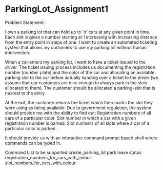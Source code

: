 # ParkingLot_Assignment1
Problem Statement: 

I own a parking lot that can hold up to 'n' cars at any given point in time. Each slot is given a number starting at 1 increasing with increasing distance from the entry point in steps of one. I want to create an automated ticketing system that allows my customers to use my parking lot without human intervention. 

When a car enters my parking lot, I want to have a ticket issued to the driver. The ticket issuing process includes us documenting the registration number (number plate) and the color of the car and allocating an available parking slot to the car before actually handing over a ticket to the driver (we assume that our customers are nice enough to always park in the slots allocated to them). The customer should be allocated a parking-slot that is nearest to the entry.

At the exit, the customer returns the ticket which then marks the slot they were using as being available. Due to government regulation, the system should provide me with the ability to find out:
Registration numbers of all cars of a particular color.
Slot number in which a car with a given registration number is parked.
Slot numbers of all slots where a car of a particular color is parked.

It should provide us with an interactive command prompt based shell where commands can be typed in.

Command List to be supported 
create_parking_lot 
park 
leave 
status 
registration_numbers_for_cars_with_colour 
slot_numbers_for_cars_with_colour
